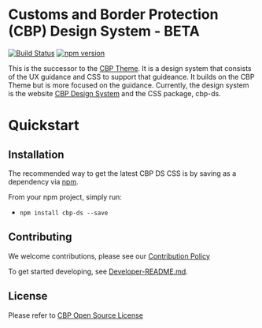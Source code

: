 Customs and Border Protection (CBP) Design System - BETA
==========

[![Build Status](https://travis-ci.org/US-CBP/cbp-theme.svg?branch=design-system)](https://travis-ci.org/US-CBP/cbp-theme)
[![npm version](https://badge.fury.io/js/cbp-ds.svg)](https://badge.fury.io/js/cbp-ds)

This is the successor to the [CBP Theme](https://us-cbp.github.io/cbp-style-guide). It is a design system that consists of the UX guidance and CSS to support that guideance.  It builds on the CBP Theme but is more focused on the guidance.  Currently, the design system is the website [CBP Design System](https://us-cbp.github.io/cbp-theme/design-system) and the CSS package, cbp-ds.

# Quickstart

## Installation
The recommended way to get the latest CBP DS CSS is by saving as a dependency via [npm](https://docs.npmjs.com/getting-started/what-is-npm).  

From your npm project, simply run:  
* `npm install cbp-ds --save`

## Contributing
We welcome contributions, please see our [Contribution Policy](https://github.com/US-CBP/open-source-policy/blob/master/CONTRIBUTING.md)

To get started developing, see [Developer-README.md](./developer-guide.md).

## License
Please refer to [CBP Open Source License](https://github.com/US-CBP/open-source-policy/blob/master/LICENSE.md)
